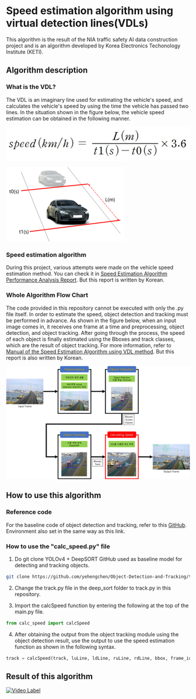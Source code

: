 # Speed estimation algorithm using virtual detection lines(VDLs)

This algorithm is the result of the NIA traffic safety AI data construction project and is an algorithm developed by Korea Electronics Techonology Institute (KETI).

## Algorithm description

### What is the VDL?

The VDL is an imaginary line used for estimating the vehicle's speed, and calculates the vehicle's speed by using the time the vehicle has passed two lines. 
In the situation shown in the figure below, the vehicle speed estimation can be obtained in the following manner.

![속도 계산 식](images/math.JPG)

![VDL 속도 추정 설명](images/VDL_explaination.png)

### Speed estimation algorithm

During this project, various attempts were made on the vehicle speed estimation method. You can check it in [Speed Estimation Algorithm Performance Analysis Report](https://github.com/chamchi99/Highway-CCTV-KETI/blob/main/Speed_estimation/%EC%86%8D%EB%8F%84%20%EC%B6%94%EC%A0%95%20%EC%95%8C%EA%B3%A0%EB%A6%AC%EC%A6%98-v1.0.pdf).
But this report is written by Korean.

### Whole Algorithm Flow Chart

The code provided in this repository cannot be executed with only the .py file itself. In order to estimate the speed, object detection and tracking must be performed in advance. 
As shown in the figure below, when an input image comes in, it receives one frame at a time and preprocessing, object detection, and object tracking.
After going through the process, the speed of each object is finally estimated using the Bboxes and track classes, which are the result of object tracking. 
For more information, refer to [Manual of the Speed Estimation Algorithm using VDL method](https://github.com/swhan0329/VDL_speed_estimation/blob/master/VDL%ED%99%9C%EC%9A%A9%20%EC%86%8D%EB%8F%84%EC%B6%94%EC%A0%95%20%EC%95%8C%EA%B3%A0%EB%A6%AC%EC%A6%98%20%EB%A7%A4%EB%89%B4%EC%96%BC-v1.1.pdf).
But this report is also written by Korean.

![속도 추정 알고리즘 전체 모델 사진](images/whole_flow_chart.png)

## How to use this algorithm

### Reference code

For the baseline code of object detection and tracking, refer to this [GitHub][link]. Environment also set in the same way as this link.

[link]: https://github.com/yehengchen/Object-Detection-and-Tracking/tree/master/OneStage/yolo/deep_sort_yolov4

### How to use the "calc_speed.py" file

1. Do git clone YOLOv4 + DeepSORT GitHub used as baseline model for detecting and tracking objects.

```bash
git clone https://github.com/yehengchen/Object-Detection-and-Tracking/tree/master/OneStage/yolo/deep_sort_yolov4
```

2. Change the track.py file in the deep_sort folder to track.py in this repository.

3. Import the calcSpeed function by entering the following at the top of the main.py file.

```python
from calc_speed import calcSpeed
```

4. After obtaining the output from the object tracking module using the object detection result, use the output to use the speed estimation function as shown in the following syntax.

```python
track = calcSpeed(track, luLine, ldLine, ruLine, rdLine, bbox, frame_idx)
```

## Result of this algorithm

[![Video Label](http://img.youtube.com/vi/URZX3wHVAZc/0.jpg)](https://youtu.be/URZX3wHVAZc?t=0s)
